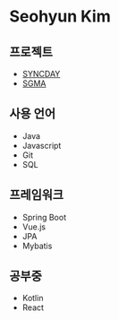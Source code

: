 # Seohyun Kim


## 프로젝트
- [SYNCDAY](https://github.com/SYNC-DAY)
- [SGMA](https://github.com/Spring-Cooler)

## 사용 언어
- Java
- Javascript
- Git
- SQL

## 프레임워크
- Spring Boot
- Vue.js
- JPA
- Mybatis

## 공부중
- Kotlin
- React

